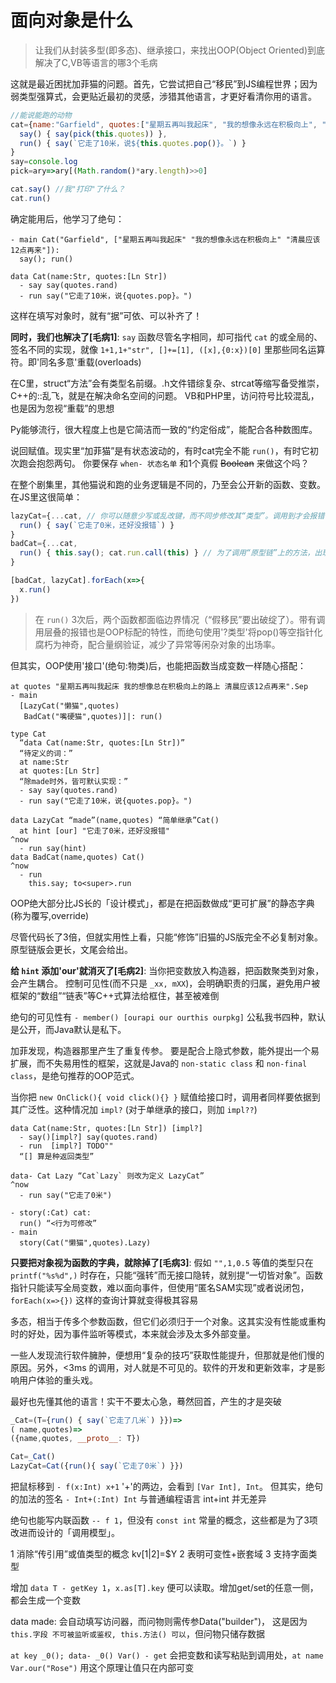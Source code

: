 # 面向对象是什么

>让我们从封装多型(即多态)、继承接口，来找出OOP(Object Oriented)到底解决了C,VB等语言的哪3个毛病

这就是最近困扰加菲猫的问题。首先，它尝试把自己“移民”到JS编程世界；因为弱类型强算式，会更贴近最初的灵感，涉猎其他语言，才更好看清你用的语言。

```js
//能说能跑的动物
cat={name:"Garfield", quotes:["星期五再叫我起床", "我的想像永远在积极向上", "清晨应该12点再来"],
  say() { say(pick(this.quotes)) },
  run() { say(`它走了10米，说${this.quotes.pop()}。`) }
}
say=console.log
pick=ary=>ary[(Math.random()*ary.length)>>0]

cat.say() //我"打印"了什么？
cat.run()
```

确定能用后，他学习了绝句：

```
- main Cat("Garfield", ["星期五再叫我起床" "我的想像永远在积极向上" "清晨应该12点再来"]):
  say(); run()

data Cat(name:Str, quotes:[Ln Str])
  - say say(quotes.rand)
  - run say("它走了10米，说{quotes.pop}。")
```

这样在填写对象时，就有“据”可依、可以补齐了！

__同时，我们也解决了[毛病1]__: `say` 函数尽管名字相同，却可指代 `cat` 的或全局的、签名不同的实现，就像 `1+1,1+"str", []+=[1], ([x],{0:x})[0]` 里那些同名运算符。即'同名多意'重载(overloads)

在C里，struct“方法”会有类型名前缀。.h文件错综复杂、strcat等缩写备受推崇，C++的::乱飞，就是在解决命名空间的问题。 VB和PHP里，访问符号比较混乱，也是因为忽视“重载”的思想

Py能够流行，很大程度上也是它简洁而一致的“约定俗成”，能配合各种数图库。

说回赋值。现实里“加菲猫”是有状态波动的，有时cat完全不能 `run()`，有时它初次跑会抱怨两句。 你要保存 `when- 状态名单` 和1个真假 ~~Boolean~~ 来做这个吗？

在整个剧集里，其他猫说和跑的业务逻辑是不同的，乃至会公开新的函数、变数。 在JS里这很简单：

```js
lazyCat={...cat, // 你可以随意少写或乱改键，而不同步修改其“类型”。调用到才会报错！
  run() { say(`它走了0米，还好没报错`) }
}
badCat={...cat,
  run() { this.say(); cat.run.call(this) } // 为了调用“原型链”上的方法，出现了冗余
}

[badCat, lazyCat].forEach(x=>{
  x.run()
})
```

>在 `run()` 3次后，两个函数都面临边界情况（“假移民”要出破绽了）。带有调用层叠的报错也是OOP标配的特性，而绝句使用'?类型'将pop()等空指针化腐朽为神奇，配合量纲验证，减少了异常等闲杂对象的出场率。

但其实，OOP使用'接口'(绝句:物类)后，也能把函数当成变数一样随心搭配：

```
at quotes "星期五再叫我起床 我的想像总在积极向上的路上 清晨应该12点再来".Sep
- main
  [LazyCat("懒猫",quotes)
   BadCat("嘴硬猫",quotes)]|: run()

type Cat
  “data Cat(name:Str, quotes:[Ln Str])”
  “待定义的词：”
  at name:Str
  at quotes:[Ln Str]
  “除made时外，皆可默认实现：”
  - say say(quotes.rand) 
  - run say("它走了10米，说{quotes.pop}。")  

data LazyCat “made”(name,quotes) “简单继承”Cat()
  at hint [our] "它走了0米，还好没报错"
^now
  - run say(hint)
data BadCat(name,quotes) Cat()
^now
  - run
    this.say; to<super>.run
```

OOP绝大部分比JS长的「设计模式」，都是在把函数做成“更可扩展”的静态字典(称为覆写,override)

尽管代码长了3倍，但就实用性上看，只能“修饰”旧猫的JS版完全不必复制对象。原型链版会更长，文尾会给出。

__给 `hint` 添加'our'就消灭了[毛病2]__: 当你把变数放入构造器，把函数聚类到对象，会产生耦合。 控制可见性(而不只是 `_xx, mXX`)，会明确职责的归属，避免用户被框架的“数组”“链表”等C++式算法给框住，甚至被难倒

绝句的可见性有 `- member() [ourapi our ourthis ourpkg]` 公私我书四种，默认是公开，而Java默认是私下。 

加菲发现，构造器那里产生了重复传参。 要是配合上隐式参数，能外提出一个易扩展，而不失易用性的框架，这就是Java的 `non-static class` 和 `non-final class`，是绝句推荐的OOP范式。

当你把 `new OnClick(){ void click(){} }` 赋值给接口时，调用者同样要依据到其广泛性。这种情况加 `impl?` (对于单继承的接口，则加 `impl??`)

```
data Cat(name:Str, quotes:[Ln Str]) [impl?]
  - say()[impl?] say(quotes.rand)
  - run  [impl?] TODO""
  “[] 算是种返回类型”

data- Cat Lazy “Cat`Lazy` 则改为定义 LazyCat”
^now
  - run say("它走了0米")

- story(:Cat) cat:
  run() “<行为可修改”
- main
  story(Cat("懒猫",quotes).Lazy)
```

__只要把对象视为函数的字典，就除掉了[毛病3]__: 假如 `"",1,0.5` 等值的类型只在 `printf("%s%d",)` 时存在，只能“强转”而无接口隐转，就别提“一切皆对象”。函数指针只能读写全局变数，难以面向事件，但使用“匿名SAM实现”或者说闭包，`forEach(x=>{})` 这样的查询计算就变得极其容易

多态，相当于传多个参数函数，但它们必须归于一个对象。这其实没有性能或重构时的好处，因为事件监听等模式，本来就会涉及太多外部变量。

一些人发现流行软件臃肿，便想用“复杂的技巧”获取性能提升，但那就是他们慢的原因。另外，<3ms 的调用，对人就是不可见的。软件的开发和更新效率，才是影响用户体验的重头戏。

最好也先懂其他的语言！实干不要太心急，蓦然回首，产生的才是突破

```js
_Cat=(T={run() { say(`它走了几米`) }})=>
( name,quotes)=>
({name,quotes, __proto__: T})

Cat=_Cat()
LazyCat=Cat({run(){ say(`它走了0米`) }})
```

把鼠标移到 `- f(x:Int) x+1` '+'的两边，会看到 `[Var Int], Int`。 但其实，绝句的加法的签名 `- Int+(:Int) Int` 与普通编程语言 int+int 并无差异

绝句也能写内联函数 `-- f 1`，但没有 `const int` 常量的概念，这些都是为了3项改进而设计的「调用模型」。

1 消除“传引用”或值类型的概念 kv[1|2]=$Y
2 表明可变性+嵌套域
3 支持字面类型

增加 `data T - getKey 1`，`x.as[T].key` 便可以读取。增加get/set的任意一侧，都会生成一个变数

data made: 会自动填写访问器，而问物则需传参Data("builder")， 这是因为 `this.字段 不可被监听或鉴权, this.方法() 可以`，但问物只储存数据

`at key _0(); data- _0() Var() - get` 会把变数和读写粘贴到调用处，`at name Var.our("Rose")` 用这个原理让值只在内部可变

